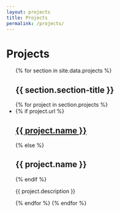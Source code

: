 ```yaml
---
layout: projects
title: Projects
permalink: /projects/
---
```


# Projects
<ul class="section-list">
  {% for section in site.data.projects %}
  <h2>{{ section.section-title }}</h2>
  {% for project in section.projects %}
    <li class="project-block">
      {% if project.url %}
      <a rel="external" href="{{ project.url }}"><h2>{{ project.name }}</h2></a>
      {% else %}
        <h2>{{ project.name }}</h2>
      {% endif %}
      <p>{{ project.description }}</p>
    </li>
  {% endfor %}
  {% endfor %}
</ul>
